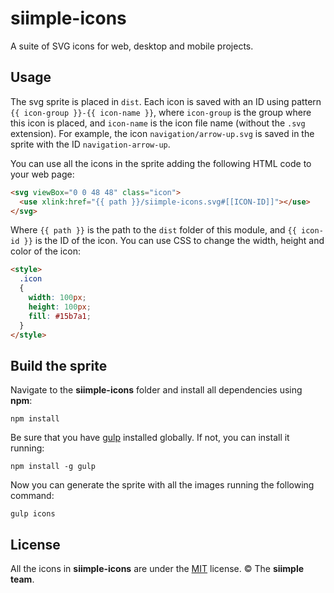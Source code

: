 # siimple-icons

A suite of SVG icons for web, desktop and mobile projects.


## Usage

The svg sprite is placed in `dist`. Each icon is saved with an ID using pattern `{{ icon-group }}-{{ icon-name }}`, where `icon-group` is the group where this icon is placed, and `icon-name` is the icon file name (without the `.svg` extension). For example, the icon `navigation/arrow-up.svg` is saved in the sprite with the ID `navigation-arrow-up`.  

You can use all the icons in the sprite adding the following HTML code to your web page:

```html
<svg viewBox="0 0 48 48" class="icon">
  <use xlink:href="{{ path }}/siimple-icons.svg#[[ICON-ID]]"></use>
</svg>
```

Where `{{ path }}` is the path to the `dist` folder of this module, and `{{ icon-id }}` is the ID of the icon. You can use CSS to change the width, height and color of the icon: 

```html
<style>
  .icon 
  {
    width: 100px;
    height: 100px;
    fill: #15b7a1;
  }
</style>
```

## Build the sprite

Navigate to the **siimple-icons** folder and install all dependencies using **npm**:

```
npm install
```

Be sure that you have [gulp](https://github.com/gulpjs/gulp) installed globally. If not, you can install it running: 

```
npm install -g gulp
```

Now you can generate the sprite with all the images running the following command:

```
gulp icons
```



## License 

All the icons in **siimple-icons** are under the [MIT](./LICENSE) license. &copy; The **siimple team**.
